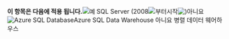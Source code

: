 <Token>**이 항목은 다음에 적용 됩니다.**![](media/yes-icon.png)예 SQL Server (2008![부터](media/no-icon.png)시작![)](media/no-icon.png)아니요 ![Azure SQL Database](media/no-icon.png)Azure SQL Data Warehouse 아니요 병렬 데이터 웨어하우스</Token>
